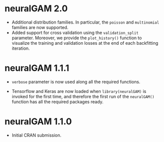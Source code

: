 
# neuralGAM 2.0

* Additional distribution families. In particular, the `poisson` and `multinomial` families are now supported. 
* Added support for cross validation using the `validation_split` parameter. Moreover, we provide the `plot_history()` function to visualize the training and validation losses at the end of each backfitting iteration. 

# neuralGAM 1.1.1

* `verbose` parameter is now used along all the required functions.

* Tensorflow and Keras are now loaded when `library(neuralGAM)` is invoked for the first time, and therefore the first run of the  `neuralGAM()` function has all the required packages ready.

# neuralGAM 1.1.0

* Initial CRAN submission.
